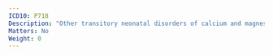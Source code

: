 ```yaml
---
ICD10: P718
Description: "Other transitory neonatal disorders of calcium and magnesium metabolism"
Matters: No
Weight: 0
---
```

